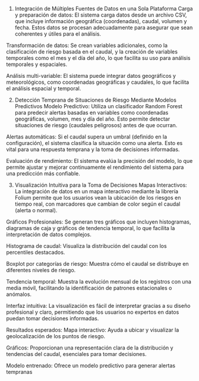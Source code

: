 1. Integración de Múltiples Fuentes de Datos en una Sola Plataforma
Carga y preparación de datos: El sistema carga datos desde un archivo CSV, que incluye información geográfica (coordenadas), caudal, volumen y fecha. Estos datos se procesan adecuadamente para asegurar que sean coherentes y útiles para el análisis.

Transformación de datos: Se crean variables adicionales, como la clasificación de riesgo basada en el caudal, y la creación de variables temporales como el mes y el día del año, lo que facilita su uso para análisis temporales y espaciales.

Análisis multi-variable: El sistema puede integrar datos geográficos y meteorológicos, como coordenadas geográficas y caudales, lo que facilita el análisis espacial y temporal.

2. Detección Temprana de Situaciones de Riesgo Mediante Modelos Predictivos
Modelo Predictivo: Utiliza un clasificador Random Forest para predecir alertas basadas en variables como coordenadas geográficas, volumen, mes y día del año. Esto permite detectar situaciones de riesgo (caudales peligrosos) antes de que ocurran.

Alertas automáticas: Si el caudal supera un umbral (definido en la configuración), el sistema clasifica la situación como una alerta. Esto es vital para una respuesta temprana y la toma de decisiones informadas.

Evaluación de rendimiento: El sistema evalúa la precisión del modelo, lo que permite ajustar y mejorar continuamente el rendimiento del sistema para una predicción más confiable.

3. Visualización Intuitiva para la Toma de Decisiones
Mapas Interactivos: La integración de datos en un mapa interactivo mediante la librería Folium permite que los usuarios vean la ubicación de los riesgos en tiempo real, con marcadores que cambian de color según el caudal (alerta o normal).

Gráficos Profesionales: Se generan tres gráficos que incluyen histogramas, diagramas de caja y gráficos de tendencia temporal, lo que facilita la interpretación de datos complejos.

Histograma de caudal: Visualiza la distribución del caudal con los percentiles destacados.

Boxplot por categorías de riesgo: Muestra cómo el caudal se distribuye en diferentes niveles de riesgo.

Tendencia temporal: Muestra la evolución mensual de los registros con una media móvil, facilitando la identificación de patrones estacionales o anómalos.

Interfaz intuitiva: La visualización es fácil de interpretar gracias a su diseño profesional y claro, permitiendo que los usuarios no expertos en datos puedan tomar decisiones informadas.

Resultados esperados:
Mapa interactivo: Ayuda a ubicar y visualizar la geolocalización de los puntos de riesgo.

Gráficos: Proporcionan una representación clara de la distribución y tendencias del caudal, esenciales para tomar decisiones.

Modelo entrenado: Ofrece un modelo predictivo para generar alertas tempranas
